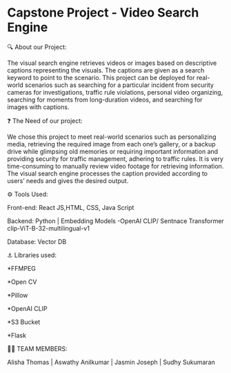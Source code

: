 # Capstone Project - Video Search Engine
🔍 About our Project:

The visual search engine retrieves videos or images based on descriptive captions representing the visuals. The captions are given as a search keyword to point to the scenario. This project can be deployed for real-world scenarios such as searching for a particular incident from security cameras for investigations, traffic rule violations, personal video organizing, searching for moments from long-duration videos, and searching for images with captions.


❓ The Need of our project:

We chose this project to meet real-world scenarios such as personalizing media, retrieving the required image from each one’s gallery, or a backup drive while glimpsing old memories or requiring important information and providing security for traffic management, adhering to traffic rules. It is very time-consuming to manually review video footage for retrieving information. The visual search engine processes the caption provided according to users’ needs and gives the desired output.



⚙️ Tools Used:

Front-end: React JS,HTML, CSS, Java Script

Backend: Python | Embedding Models -OpenAI CLIP/ Sentnace Transformer clip-ViT-B-32-multilingual-v1

Database: Vector DB


⚓ Libraries used:

*FFMPEG

*Open CV

*Pillow 

*OpenAI CLIP

*S3 Bucket

*Flask 







👨‍🔬 TEAM MEMBERS:

Alisha Thomas |
Aswathy Anilkumar |
Jasmin Joseph |
Sudhy Sukumaran
